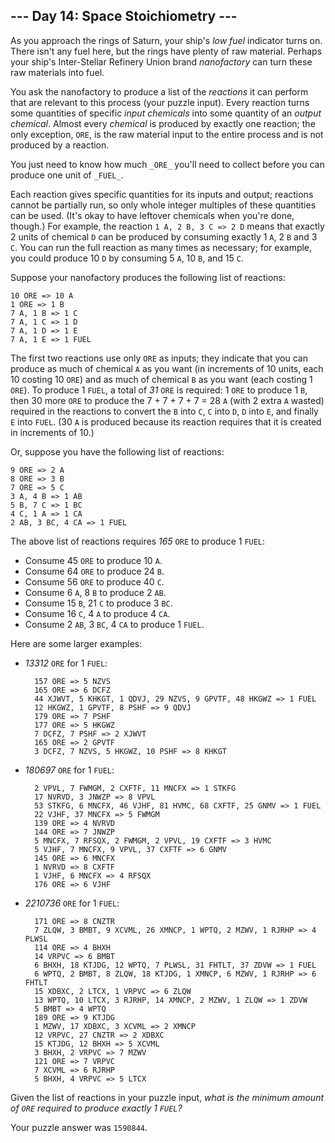 \-\-\- Day 14: Space Stoichiometry ---
--------------------------------------

As you approach the rings of Saturn, your ship's _low fuel_ indicator turns on. There isn't any fuel here, but the rings have plenty of raw material. Perhaps your ship's Inter-Stellar Refinery Union brand _nanofactory_ can turn these raw materials into fuel.

You ask the nanofactory to produce a list of the _reactions_ it can perform that are relevant to this process (your puzzle input). Every reaction turns some quantities of specific _input chemicals_ into some quantity of an _output chemical_. Almost every _chemical_ is produced by exactly one reaction; the only exception, `ORE`, is the raw material input to the entire process and is not produced by a reaction.

You just need to know how much `_ORE_` you'll need to collect before you can produce one unit of `_FUEL_`.

Each reaction gives specific quantities for its inputs and output; reactions cannot be partially run, so only whole integer multiples of these quantities can be used. (It's okay to have leftover chemicals when you're done, though.) For example, the reaction `1 A, 2 B, 3 C => 2 D` means that exactly 2 units of chemical `D` can be produced by consuming exactly 1 `A`, 2 `B` and 3 `C`. You can run the full reaction as many times as necessary; for example, you could produce 10 `D` by consuming 5 `A`, 10 `B`, and 15 `C`.

Suppose your nanofactory produces the following list of reactions:

    10 ORE => 10 A
    1 ORE => 1 B
    7 A, 1 B => 1 C
    7 A, 1 C => 1 D
    7 A, 1 D => 1 E
    7 A, 1 E => 1 FUEL


The first two reactions use only `ORE` as inputs; they indicate that you can produce as much of chemical `A` as you want (in increments of 10 units, each 10 costing 10 `ORE`) and as much of chemical `B` as you want (each costing 1 `ORE`). To produce 1 `FUEL`, a total of _31_ `ORE` is required: 1 `ORE` to produce 1 `B`, then 30 more `ORE` to produce the 7 + 7 + 7 + 7 = 28 `A` (with 2 extra `A` wasted) required in the reactions to convert the `B` into `C`, `C` into `D`, `D` into `E`, and finally `E` into `FUEL`. (30 `A` is produced because its reaction requires that it is created in increments of 10.)

Or, suppose you have the following list of reactions:

    9 ORE => 2 A
    8 ORE => 3 B
    7 ORE => 5 C
    3 A, 4 B => 1 AB
    5 B, 7 C => 1 BC
    4 C, 1 A => 1 CA
    2 AB, 3 BC, 4 CA => 1 FUEL


The above list of reactions requires _165_ `ORE` to produce 1 `FUEL`:

* Consume 45 `ORE` to produce 10 `A`.
* Consume 64 `ORE` to produce 24 `B`.
* Consume 56 `ORE` to produce 40 `C`.
* Consume 6 `A`, 8 `B` to produce 2 `AB`.
* Consume 15 `B`, 21 `C` to produce 3 `BC`.
* Consume 16 `C`, 4 `A` to produce 4 `CA`.
* Consume 2 `AB`, 3 `BC`, 4 `CA` to produce 1 `FUEL`.

Here are some larger examples:

* _13312_ `ORE` for 1 `FUEL`:

        157 ORE => 5 NZVS
        165 ORE => 6 DCFZ
        44 XJWVT, 5 KHKGT, 1 QDVJ, 29 NZVS, 9 GPVTF, 48 HKGWZ => 1 FUEL
        12 HKGWZ, 1 GPVTF, 8 PSHF => 9 QDVJ
        179 ORE => 7 PSHF
        177 ORE => 5 HKGWZ
        7 DCFZ, 7 PSHF => 2 XJWVT
        165 ORE => 2 GPVTF
        3 DCFZ, 7 NZVS, 5 HKGWZ, 10 PSHF => 8 KHKGT


* _180697_ `ORE` for 1 `FUEL`:

        2 VPVL, 7 FWMGM, 2 CXFTF, 11 MNCFX => 1 STKFG
        17 NVRVD, 3 JNWZP => 8 VPVL
        53 STKFG, 6 MNCFX, 46 VJHF, 81 HVMC, 68 CXFTF, 25 GNMV => 1 FUEL
        22 VJHF, 37 MNCFX => 5 FWMGM
        139 ORE => 4 NVRVD
        144 ORE => 7 JNWZP
        5 MNCFX, 7 RFSQX, 2 FWMGM, 2 VPVL, 19 CXFTF => 3 HVMC
        5 VJHF, 7 MNCFX, 9 VPVL, 37 CXFTF => 6 GNMV
        145 ORE => 6 MNCFX
        1 NVRVD => 8 CXFTF
        1 VJHF, 6 MNCFX => 4 RFSQX
        176 ORE => 6 VJHF


* _2210736_ `ORE` for 1 `FUEL`:

        171 ORE => 8 CNZTR
        7 ZLQW, 3 BMBT, 9 XCVML, 26 XMNCP, 1 WPTQ, 2 MZWV, 1 RJRHP => 4 PLWSL
        114 ORE => 4 BHXH
        14 VRPVC => 6 BMBT
        6 BHXH, 18 KTJDG, 12 WPTQ, 7 PLWSL, 31 FHTLT, 37 ZDVW => 1 FUEL
        6 WPTQ, 2 BMBT, 8 ZLQW, 18 KTJDG, 1 XMNCP, 6 MZWV, 1 RJRHP => 6 FHTLT
        15 XDBXC, 2 LTCX, 1 VRPVC => 6 ZLQW
        13 WPTQ, 10 LTCX, 3 RJRHP, 14 XMNCP, 2 MZWV, 1 ZLQW => 1 ZDVW
        5 BMBT => 4 WPTQ
        189 ORE => 9 KTJDG
        1 MZWV, 17 XDBXC, 3 XCVML => 2 XMNCP
        12 VRPVC, 27 CNZTR => 2 XDBXC
        15 KTJDG, 12 BHXH => 5 XCVML
        3 BHXH, 2 VRPVC => 7 MZWV
        121 ORE => 7 VRPVC
        7 XCVML => 6 RJRHP
        5 BHXH, 4 VRPVC => 5 LTCX



Given the list of reactions in your puzzle input, _what is the minimum amount of `ORE` required to produce exactly 1 `FUEL`?_

Your puzzle answer was `1590844`.